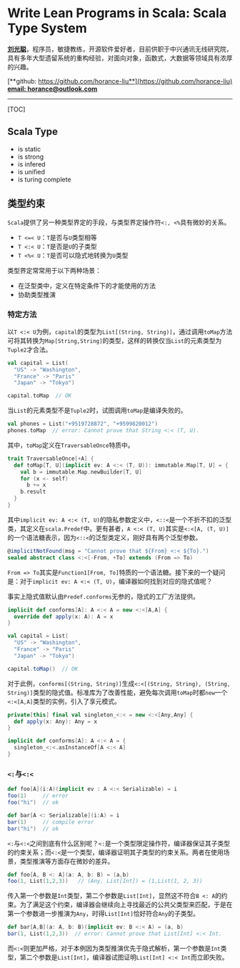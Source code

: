 # Write Lean Programs in Scala: Scala Type System

[**刘光聪**](https://github.com/horance-liu)，程序员，敏捷教练，开源软件爱好者，目前供职于中兴通讯无线研究院，具有多年大型遗留系统的重构经验，对面向对象，函数式，大数据等领域具有浓厚的兴趣。

[**github: https://github.com/horance-liu**](https://github.com/horance-liu)
[**email: horance@outlook.com**](horance@outlook.com)

***

[TOC]

## Scala Type

- is static
- is strong
- is infered
- is unified
- is turing complete

## 类型约束

`Scala`提供了另一种类型界定的手段，与类型界定操作符`<:, <%`具有微妙的关系。

- `T <=< U`：`T`是否与`U`类型相等
- `T <:< U`：`T`是否是`U`的子类型
- `T <%< U`：`T`是否可以隐式地转换为`U`类型

类型界定常常用于以下两种场景：

- 在泛型类中，定义在特定条件下的才能使用的方法
- 协助类型推演

### 特定方法

以`T <:< U`为例，`capital`的类型为`List[(String, String)]`，通过调用`toMap`方法可将其转换为`Map[String,String]`的类型，这样的转换仅当`List`的元素类型为`Tuple2`才合法。

```scala
val capital = List(
  "US" -> "Washington", 
  "France" -> "Paris"
  "Japan" -> "Tokyo")

capital.toMap  // OK
```

当`List`的元素类型不是`Tuple2`时，试图调用`toMap`是编译失败的。

```scala
val phones = List("+9519728872", "+9599820012")
phones.toMap  // error: Cannot prove that String <:< (T, U).
```

其中，`toMap`定义在`TraversableOnce`特质中。

```scala
trait TraversableOnce[+A] {
  def toMap[T, U](implicit ev: A <:< (T, U)): immutable.Map[T, U] = {
    val b = immutable.Map.newBuilder[T, U]
    for (x <- self)
      b += x
    b.result
  }
}
```

其中`implicit ev: A <:< (T, U)`的隐私参数定义中，`<::<`是一个不折不扣的泛型类，其定义在`scala.Predef`中。更有甚者，`A <:< (T, U)`其实是`<:<[A, (T, U)]`的一个语法糖表示，因为`<::<`的泛型类定义，刚好具有两个泛型参数。

```scala
@implicitNotFound(msg = "Cannot prove that ${From} <:< ${To}.")
sealed abstract class <:<[-From, +To] extends (From => To) 
```

`From => To`其实是`Function1[From, To]`特质的一个语法糖。接下来的一个疑问是：对于`implicit ev: A <:< (T, U)`，编译器如何找到对应的隐式值呢？

事实上隐式值默认由`Predef.conforms`无参的，隐式的工厂方法提供。

```scala
implicit def conforms[A]: A <:< A = new <:<[A,A] { 
  override def apply(x: A): A = x
}
```

```scala
val capital = List(
  "US" -> "Washington", 
  "France" -> "Paris"
  "Japan" -> "Tokyo")

capital.toMap()  // OK
```

对于此例，`conforms[(String, String)]`生成`<:<[(String, String), (String, String)]`类型的隐式值。标准库为了改善性能，避免每次调用`toMap`时都`new`一个`<:<[A,A]`类型的实例，引入了享元模式。

```scala
private[this] final val singleton_<:< = new <:<[Any,Any] { 
  def apply(x: Any): Any = x 
}

implicit def conforms[A]: A <:< A = {
  singleton_<:<.asInstanceOf[A <:< A]
}
```

### `<:`与`<:<`

```scala
def foo[A](i:A)(implicit ev : A <:< Serializable) = i
foo(1)     // error
foo("hi")  // ok

def bar[A <: Serializable](i:A) = i
bar(1)     // compile error
bar("hi")  // ok
```

`<:`与`<:<`之间到底有什么区别呢？`<:`是一个类型限定操作符，编译器保证其子类型的约束关系；而`<:<`是一个类型，编译器证明其子类型的约束关系。两者在使用场景，类型推演等方面存在微妙的差异。

```scala
def foo[A, B <: A](a: A, b: B) = (a,b)
foo(1, List(1,2,3))   // (Any, List[Int]) = (1,List(1, 2, 3))
```

传入第一个参数是`Int`类型，第二个参数是`List[Int]`，显然这不符合`B <: A`的约束。为了满足这个约束，编译器会继续向上寻找最近的公共父类型来匹配，于是在第一个参数进一步推演为`Any`，时得`List[Int]`恰好符合`Any`的子类型。

```scala
def bar[A,B](a: A, b: B)(implicit ev: B <:< A) = (a, b)
bar(1, List(1,2,3))  // error: Cannot prove that List[Int] <:< Int.
```

而`<:<`则更加严格，对于本例因为类型推演优先于隐式解析，第一个参数是`Int`类型，第二个参数是`List[Int]`，编译器试图证明`List[Int] <:< Int`而立即失败。